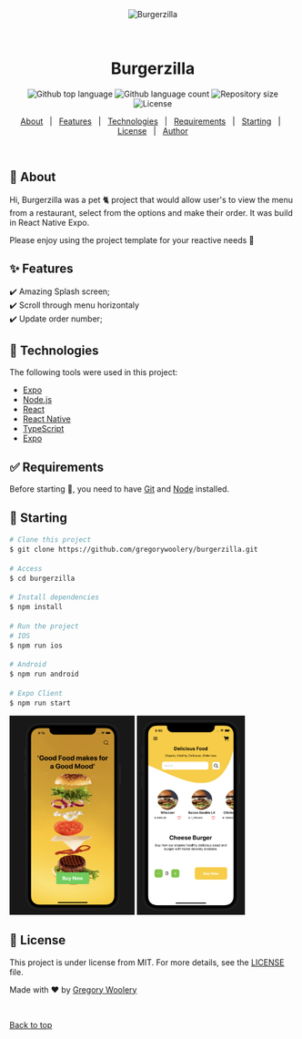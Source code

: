 <div align="center" id="top"> 
  <img src="./.github/app.gif" alt="Burgerzilla" />

&#xa0;

  <!-- <a href="https://burgerzilla.netlify.app">Demo</a> -->
</div>

<h1 align="center">Burgerzilla</h1>

<p align="center">
  <img alt="Github top language" src="https://img.shields.io/github/languages/top/gregorywoolery/burgerzilla?color=56BEB8">

  <img alt="Github language count" src="https://img.shields.io/github/languages/count/gregorywoolery/burgerzilla?color=56BEB8">

  <img alt="Repository size" src="https://img.shields.io/github/repo-size/gregorywoolery/burgerzilla?color=56BEB8">

  <img alt="License" src="https://img.shields.io/github/license/gregorywoolery/burgerzilla?color=56BEB8">
</p>

<!-- Status -->

<!-- <h4 align="center">
	🚧  Burgerzilla 🚀 Under construction...  🚧
</h4>

<hr> -->

<p align="center">
  <a href="#dart-about">About</a> &#xa0; | &#xa0; 
  <a href="#sparkles-features">Features</a> &#xa0; | &#xa0;
  <a href="#rocket-technologies">Technologies</a> &#xa0; | &#xa0;
  <a href="#white_check_mark-requirements">Requirements</a> &#xa0; | &#xa0;
  <a href="#checkered_flag-starting">Starting</a> &#xa0; | &#xa0;
  <a href="#memo-license">License</a> &#xa0; | &#xa0;
  <a href="https://github.com/gregorywoolery" target="_blank">Author</a>
</p>

<br>

## :dart: About

Hi, Burgerzilla was a pet 🐈 project that would allow user's to view the menu from a restaurant, select from the options and make their order. It was build in React Native Expo.

Please enjoy using the project template for your reactive needs 🥳

## :sparkles: Features

:heavy_check_mark: Amazing Splash screen;\
:heavy_check_mark: Scroll through menu horizontaly\
:heavy_check_mark: Update order number;

## :rocket: Technologies

The following tools were used in this project:

- [Expo](https://expo.io/)
- [Node.js](https://nodejs.org/en/)
- [React](https://pt-br.reactjs.org/)
- [React Native](https://reactnative.dev/)
- [TypeScript](https://www.typescriptlang.org/)
- [Expo](https://docs.expo.dev/)

## :white_check_mark: Requirements

Before starting :checkered_flag:, you need to have [Git](https://git-scm.com) and [Node](https://nodejs.org/en/) installed.

## :checkered_flag: Starting

```bash
# Clone this project
$ git clone https://github.com/gregorywoolery/burgerzilla.git

# Access
$ cd burgerzilla

# Install dependencies
$ npm install

# Run the project
# IOS
$ npm run ios

# Android
$ npm run android

# Expo Client
$ npm run start

```

<img src="./images/1.png" width="220" height="350"/>

<img src="./images/2.png" width="190" height="350"/>

## :memo: License

This project is under license from MIT. For more details, see the [LICENSE](LICENSE.md) file.

Made with :heart: by <a href="https://github.com/gregorywoolery" target="_blank">Gregory Woolery</a>

&#xa0;

<a href="#top">Back to top</a>
